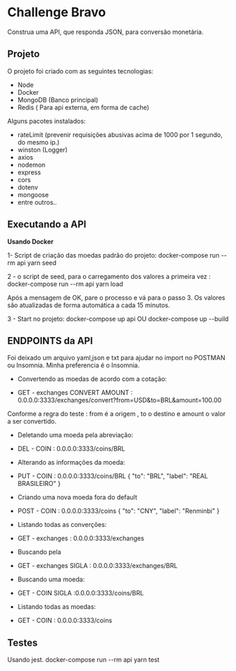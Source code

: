 # Challenge Bravo

Construa uma API, que responda JSON, para conversão monetária.

## Projeto

O projeto foi criado com as seguintes tecnologias:

* Node
* Docker
* MongoDB (Banco principal)
* Redis ( Para api externa, em forma de cache)

Alguns pacotes instalados:
- rateLimit (prevenir requisições abusivas acima de 1000 por 1 segundo, do mesmo ip.)
- winston (Logger)
- axios
- nodemon
- express
- cors
- dotenv
- mongoose
- entre outros..

## Executando a API

**Usando Docker**

1- Script de criação das moedas padrão do projeto:
docker-compose run --rm api yarn seed

2 - o script de seed, para o carregamento dos valores a primeira vez :
docker-compose run --rm api yarn load

Após a mensagem de OK, pare o processo e vá para o passo 3.
Os valores são atualizadas de forma automática a cada 15 minutos.

3 - Start no projeto:
docker-compose up api OU  docker-compose up --build

## ENDPOINTS da API

Foi deixado um arquivo yaml,json e txt para ajudar no import no POSTMAN ou Insomnia. Minha preferencia é o Insomnia.

* Convertendo as moedas de acordo com a cotação:
- GET - exchanges CONVERT AMOUNT : 0.0.0.0:3333/exchanges/convert?from=USD&to=BRL&amount=100.00

Conforme a regra do teste : from é a origem , to o destino e amount o valor a ser convertido.

* Deletando uma moeda pela abreviação:
- DEL - COIN : 0.0.0.0:3333/coins/BRL

* Alterando as informações da moeda:
- PUT - COIN : 0.0.0.0:3333/coins/BRL
  {
    "to": "BRL",
    "label": "REAL BRASILEIRO"
  }

* Criando uma nova moeda fora do default
- POST - COIN : 0.0.0.0:3333/coins
   {
    "to": "CNY",
    "label": "Renminbi"
  }
* Listando todas as converções:  
- GET - exchanges : 0.0.0.0:3333/exchanges

* Buscando pela
- GET - exchanges SIGLA : 0.0.0.0:3333/exchanges/BRL

* Buscando uma moeda:
- GET - COIN SIGLA :0.0.0.0:3333/coins/BRL

* Listando todas as moedas:
- GET - COIN : 0.0.0.0:3333/coins


## Testes

Usando jest.
docker-compose run --rm api yarn test
